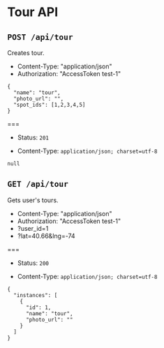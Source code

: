 # Tour API

## `POST /api/tour`

Creates tour.

* Content-Type: "application/json"
* Authorization: "AccessToken test-1"

```
{
  "name": "tour",
  "photo_url": "",
  "spot_ids": [1,2,3,4,5]
}
```

===

* Status: `201`

* Content-Type: `application/json; charset=utf-8`

```
null
```

## `GET /api/tour`

Gets user's tours.

* Content-Type: "application/json"
* Authorization: "AccessToken test-1"
* ?user_id=1
* ?lat=40.66&lng=-74

===

* Status: `200`

* Content-Type: `application/json; charset=utf-8`

```
{
  "instances": [
    {
      "id": 1,
      "name": "tour",
      "photo_url": ""
    }
  ]
}
```
